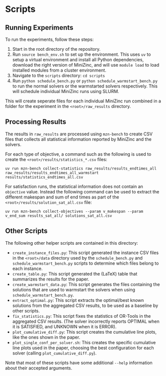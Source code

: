 # Scripts

## Running Experiments

To run the experiments, follow these steps:

1. Start in the root directory of the repository.
2. Run `source bench_env.sh` to set up the environment.
   This uses `uv` to setup a virtual environment and install all Python dependencies, download the right version of MiniZinc, and will use `module load` to load installed modules from a cluster environment.
3. Navigate to the `scripts` directory: `cd scripts`
4. Run `python schedule_bench.py` or `python schedule_warmstart_bench.py` to run the normal solvers or the warmstarted solvers respectively.
   This will schedule individual MiniZinc runs using SLURM.

This will create seperate files for each individual MiniZinc run combined in a folder for the experiment in the `<root>/raw_results` directory.

## Processing Results

The results in `raw_results` are processed using `mzn-bench` to create CSV files that collects all statistical information reported by MiniZinc and the solvers.

For each type of objective, a command such as the following is used to create the `<root>/results/statistics_*.csv` files:

```
uv run mzn-bench collect-statistics raw_results/results_endtimes_all raw_results/results_endtimes_all_warmstart  results/statistics_endtimes_all.csv
```

For satisfaction runs, the statistical information does not contain an `objective` value.
Instead the following command can be used to extract the different makespan and sum of end times as part of the `<root>/results/solution_sat_all.csv` file:

```
uv run mzn-bench collect-objectives --param v_makespan --param v_end_sum results_sat_all/ solutions_sat_all.csv
```

## Other Scripts

The following other helper scripts are contained in this directory:

- `create_instance_files.py`: This script generated the instance CSV files in the `<root>/data` directory used by the `schedule_bench.py` and `schedule_warmstart_bench.py` scripts to determine which files belong to each instance.
- `create_table.py`: This script generated the (LaTeX) table that summarizes the results for the paper.
- `create_warmstart_data.py`: This script generates the files containing the solutions that are used to warmstart the solvers when using `schedule_warmstart_bench.py`.
- `extract_optimal.py`: This script extracts the optimal/best known solutions from the aggregated CSV results, to be used as a baseline by other scripts.
- `fix_statistics.py`: This script fixes the statistics of OR-Tools in the aggregated CSV results. (The solver incorrectly reports OPTIMAL when it is SATISFIED, and UNKNOWN when it is ERROR).
- `plot_cumulative_diff.py`: This script creates the cumulative line plots, like the ones shown in the paper.
- `plot_single_conf_per_solver.sh`: This creates the specific cumulative line plots used in the paper, choosing the best configuration for each solver (calling `plot_cumulative_diff.py`).

Note that most of these scripts have some additional `--help` information about their accepted arguments.
